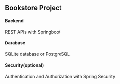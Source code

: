 ## Bookstore Project

#### Backend

REST APIs with Springboot

#### Database

SQLite database or PostgreSQL

#### Security(optional)

Authentication and Authorization with Spring Security
